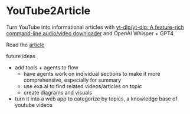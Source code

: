 # YouTube2Article

Turn YouTube into informational articles with [yt-dlp/yt-dlp: A feature-rich command-line audio/video downloader](https://github.com/yt-dlp/yt-dlp) and OpenAI Whisper + GPT4

Read the [article](https://medium.com/bitgrit-data-science-publication/summarize-youtube-videos-with-ai-a72792b6e942)

future ideas

- add tools + agents to flow
  - have agents work on individual sections to make it more comprehensive, especially for summary
  - use exa.ai to find related videos/articles on topic
  - create diagrams and visuals
- turn it into a web app to categorize by topics, a knowledge base of youtube videos
